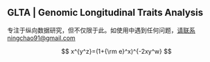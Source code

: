 ## GLTA | Genomic Longitudinal Traits Analysis
专注于纵向数据研究，但不仅限于此。如使用中遇到任何问题，请联系ningchao91@gmail.com

$$ x^{y^z}=(1+{\rm e}^x)^{-2xy^w} $$
